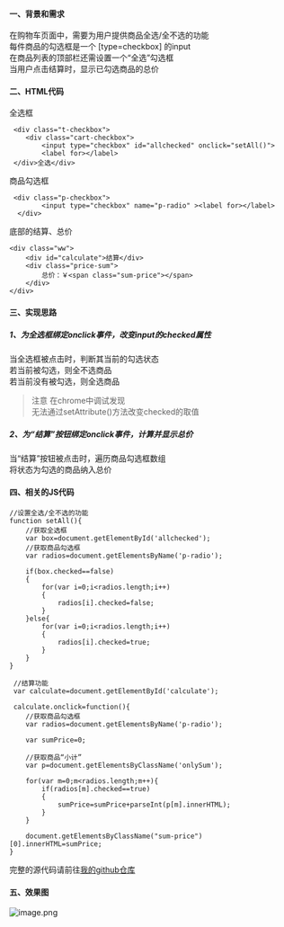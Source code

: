 #### 一、背景和需求  
在购物车页面中，需要为用户提供商品全选/全不选的功能  
每件商品的勾选框是一个 [type=checkbox] 的input  
在商品列表的顶部栏还需设置一个“全选”勾选框  
当用户点击结算时，显示已勾选商品的总价  

#### 二、HTML代码  
全选框  
```
 <div class="t-checkbox">
    <div class="cart-checkbox">
        <input type="checkbox" id="allchecked" onclick="setAll()">
        <label for></label>
 </div>全选</div>
```
商品勾选框  
```
 <div class="p-checkbox">
        <input type="checkbox" name="p-radio" ><label for></label>
  </div>
```
底部的结算、总价  
```
<div class="ww">
    <div id="calculate">结算</div>
    <div class="price-sum">
        总价：￥<span class="sum-price"></span>
    </div>
</div>
```  

#### 三、实现思路  
##### 1、为全选框绑定onclick事件，改变input的checked属性  
当全选框被点击时，判断其当前的勾选状态  
若当前被勾选，则全不选商品  
若当前没有被勾选，则全选商品    
> 注意 在chrome中调试发现  
> 无法通过setAttribute()方法改变checked的取值  

##### 2、为“结算”按钮绑定onclick事件，计算并显示总价  
当“结算”按钮被点击时，遍历商品勾选框数组  
将状态为勾选的商品纳入总价  

#### 四、相关的JS代码  
```
//设置全选/全不选的功能
function setAll(){
    //获取全选框
    var box=document.getElementById('allchecked');
    //获取商品勾选框
    var radios=document.getElementsByName('p-radio');

    if(box.checked==false)
    {
        for(var i=0;i<radios.length;i++)
        {
            radios[i].checked=false;
        }
    }else{
        for(var i=0;i<radios.length;i++)
        {
            radios[i].checked=true;
        }
    }
}

 //结算功能
 var calculate=document.getElementById('calculate');

 calculate.onclick=function(){
    //获取商品勾选框
    var radios=document.getElementsByName('p-radio');

    var sumPrice=0;

    //获取商品“小计”
    var p=document.getElementsByClassName('onlySum');

    for(var m=0;m<radios.length;m++){
        if(radios[m].checked==true)
        {
            sumPrice=sumPrice+parseInt(p[m].innerHTML);
        }
    }

    document.getElementsByClassName("sum-price")[0].innerHTML=sumPrice;
}
```
完整的源代码请前往[我的github仓库](https://github.com/baebae996/Shopping-cart.git)  

#### 五、效果图  
![image.png](https://upload-images.jianshu.io/upload_images/22952748-d6100d16c24194d1.png?imageMogr2/auto-orient/strip%7CimageView2/2/w/1240)
